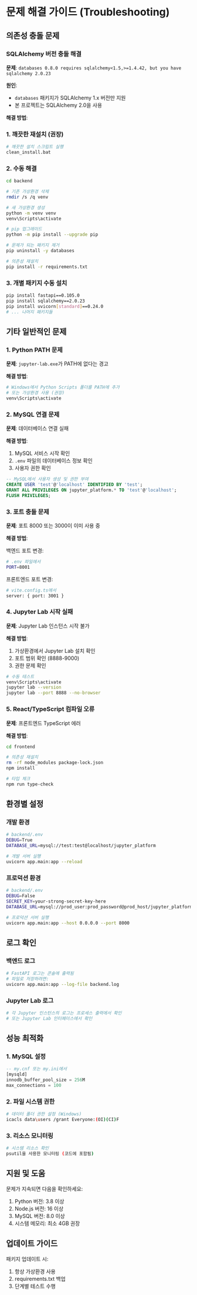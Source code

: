 # 문제 해결 가이드 (Troubleshooting)

## 의존성 충돌 문제

### SQLAlchemy 버전 충돌 해결

**문제**: `databases 0.8.0 requires sqlalchemy<1.5,>=1.4.42, but you have sqlalchemy 2.0.23`

**원인**: 
- `databases` 패키지가 SQLAlchemy 1.x 버전만 지원
- 본 프로젝트는 SQLAlchemy 2.0을 사용

**해결 방법**:

### 1. 깨끗한 재설치 (권장)

```bash
# 깨끗한 설치 스크립트 실행
clean_install.bat
```

### 2. 수동 해결

```bash
cd backend

# 기존 가상환경 삭제
rmdir /s /q venv

# 새 가상환경 생성
python -m venv venv
venv\Scripts\activate

# pip 업그레이드
python -m pip install --upgrade pip

# 문제가 되는 패키지 제거
pip uninstall -y databases

# 의존성 재설치
pip install -r requirements.txt
```

### 3. 개별 패키지 수동 설치

```bash
pip install fastapi==0.105.0
pip install sqlalchemy==2.0.23
pip install uvicorn[standard]==0.24.0
# ... 나머지 패키지들
```

## 기타 일반적인 문제

### 1. Python PATH 문제

**문제**: `jupyter-lab.exe`가 PATH에 없다는 경고

**해결 방법**:
```bash
# Windows에서 Python Scripts 폴더를 PATH에 추가
# 또는 가상환경 사용 (권장)
venv\Scripts\activate
```

### 2. MySQL 연결 문제

**문제**: 데이터베이스 연결 실패

**해결 방법**:
1. MySQL 서비스 시작 확인
2. `.env` 파일의 데이터베이스 정보 확인
3. 사용자 권한 확인

```sql
-- MySQL에서 사용자 생성 및 권한 부여
CREATE USER 'test'@'localhost' IDENTIFIED BY 'test';
GRANT ALL PRIVILEGES ON jupyter_platform.* TO 'test'@'localhost';
FLUSH PRIVILEGES;
```

### 3. 포트 충돌 문제

**문제**: 포트 8000 또는 3000이 이미 사용 중

**해결 방법**:

백엔드 포트 변경:
```bash
# .env 파일에서
PORT=8001
```

프론트엔드 포트 변경:
```bash
# vite.config.ts에서
server: { port: 3001 }
```

### 4. Jupyter Lab 시작 실패

**문제**: Jupyter Lab 인스턴스 시작 불가

**해결 방법**:
1. 가상환경에서 Jupyter Lab 설치 확인
2. 포트 범위 확인 (8888-9000)
3. 권한 문제 확인

```bash
# 수동 테스트
venv\Scripts\activate
jupyter lab --version
jupyter lab --port 8888 --no-browser
```

### 5. React/TypeScript 컴파일 오류

**문제**: 프론트엔드 TypeScript 에러

**해결 방법**:
```bash
cd frontend

# 의존성 재설치
rm -rf node_modules package-lock.json
npm install

# 타입 체크
npm run type-check
```

## 환경별 설정

### 개발 환경
```bash
# backend/.env
DEBUG=True
DATABASE_URL=mysql://test:test@localhost/jupyter_platform

# 개발 서버 실행
uvicorn app.main:app --reload
```

### 프로덕션 환경
```bash
# backend/.env
DEBUG=False
SECRET_KEY=your-strong-secret-key-here
DATABASE_URL=mysql://prod_user:prod_password@prod_host/jupyter_platform

# 프로덕션 서버 실행
uvicorn app.main:app --host 0.0.0.0 --port 8000
```

## 로그 확인

### 백엔드 로그
```bash
# FastAPI 로그는 콘솔에 출력됨
# 파일로 저장하려면:
uvicorn app.main:app --log-file backend.log
```

### Jupyter Lab 로그
```bash
# 각 Jupyter 인스턴스의 로그는 프로세스 출력에서 확인
# 또는 Jupyter Lab 인터페이스에서 확인
```

## 성능 최적화

### 1. MySQL 설정
```sql
-- my.cnf 또는 my.ini에서
[mysqld]
innodb_buffer_pool_size = 256M
max_connections = 100
```

### 2. 파일 시스템 권한
```bash
# 데이터 폴더 권한 설정 (Windows)
icacls data\users /grant Everyone:(OI)(CI)F
```

### 3. 리소스 모니터링
```bash
# 시스템 리소스 확인
psutil을 사용한 모니터링 (코드에 포함됨)
```

## 지원 및 도움

문제가 지속되면 다음을 확인하세요:

1. Python 버전: 3.8 이상
2. Node.js 버전: 16 이상
3. MySQL 버전: 8.0 이상
4. 시스템 메모리: 최소 4GB 권장

## 업데이트 가이드

패키지 업데이트 시:
1. 항상 가상환경 사용
2. requirements.txt 백업
3. 단계별 테스트 수행 